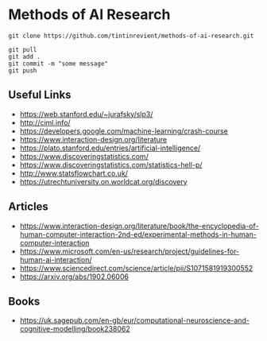 # Methods of AI Research

```
git clone https://github.com/tintinrevient/methods-of-ai-research.git
```

```
git pull
git add .
git commit -m "some message"
git push
```

## Useful Links
* https://web.stanford.edu/~jurafsky/slp3/
* http://ciml.info/
* https://developers.google.com/machine-learning/crash-course
* https://www.interaction-design.org/literature
* https://plato.stanford.edu/entries/artificial-intelligence/
* https://www.discoveringstatistics.com/
* https://www.discoveringstatistics.com/statistics-hell-p/
* http://www.statsflowchart.co.uk/
* https://utrechtuniversity.on.worldcat.org/discovery

## Articles
* https://www.interaction-design.org/literature/book/the-encyclopedia-of-human-computer-interaction-2nd-ed/experimental-methods-in-human-computer-interaction
* https://www.microsoft.com/en-us/research/project/guidelines-for-human-ai-interaction/
* https://www.sciencedirect.com/science/article/pii/S1071581919300552
* https://arxiv.org/abs/1902.06006

## Books
* https://uk.sagepub.com/en-gb/eur/computational-neuroscience-and-cognitive-modelling/book238062
